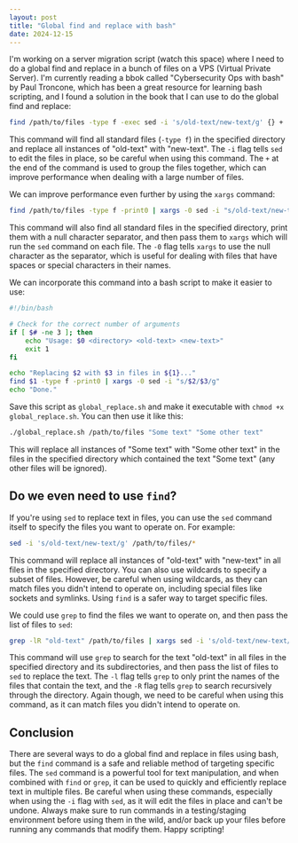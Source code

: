```yaml
---
layout: post
title: "Global find and replace with bash"
date: 2024-12-15
---
```


I'm working on a server migration script (watch this space) where I need to do a global find and replace in a bunch of files on a VPS (Virtual Private Server). I'm currently reading a bbok called "Cybersecurity Ops with bash" by Paul Troncone, which has been a great resource for learning bash scripting, and I found a solution in the book that I can use to do the global find and replace:

```bash
find /path/to/files -type f -exec sed -i 's/old-text/new-text/g' {} +
```

This command will find all standard files (`-type f`) in the specified directory and replace all instances of "old-text" with "new-text". The `-i` flag tells `sed` to edit the files in place, so be careful when using this command. The `+` at the end of the command is used to group the files together, which can improve performance when dealing with a large number of files.

We can improve performance even further by using the `xargs` command:

```bash
find /path/to/files -type f -print0 | xargs -0 sed -i "s/old-text/new-text/g"
```

This command will also find all standard files in the specified directory, print them with a null character separator, and then pass them to `xargs` which will run the `sed` command on each file. The `-0` flag tells `xargs` to use the null character as the separator, which is useful for dealing with files that have spaces or special characters in their names.

We can incorporate this command into a bash script to make it easier to use:

```bash
#!/bin/bash

# Check for the correct number of arguments
if [ $# -ne 3 ]; then
    echo "Usage: $0 <directory> <old-text> <new-text>"
    exit 1
fi

echo "Replacing $2 with $3 in files in ${1}..."
find $1 -type f -print0 | xargs -0 sed -i "s/$2/$3/g"
echo "Done."
```

Save this script as `global_replace.sh` and make it executable with `chmod +x global_replace.sh`. You can then use it like this:

```bash
./global_replace.sh /path/to/files "Some text" "Some other text"
```

This will replace all instances of "Some text" with "Some other text" in the files in the specified directory which contained the text "Some text" (any other files will be ignored).

## Do we even need to use `find`?

If you're using `sed` to replace text in files, you can use the `sed` command itself to specify the files you want to operate on. For example:

```bash
sed -i 's/old-text/new-text/g' /path/to/files/*
```

This command will replace all instances of "old-text" with "new-text" in all files in the specified directory. You can also use wildcards to specify a subset of files. However, be careful when using wildcards, as they can match files you didn't intend to operate on, including special files like sockets and symlinks. Using `find` is a safer way to target specific files.

We could use `grep` to find the files we want to operate on, and then pass the list of files to `sed`:

```bash
grep -lR "old-text" /path/to/files | xargs sed -i 's/old-text/new-text/g'
```

This command will use `grep` to search for the text "old-text" in all files in the specified directory and its subdirectories, and then pass the list of files to `sed` to replace the text. The `-l` flag tells `grep` to only print the names of the files that contain the text, and the `-R` flag tells `grep` to search recursively through the directory. Again though, we need to be careful when using this command, as it can match files you didn't intend to operate on.

## Conclusion

There are several ways to do a global find and replace in files using bash, but the `find` command is a safe and reliable method of targeting specific files. The `sed` command is a powerful tool for text manipulation, and when combined with `find` or `grep`, it can be used to quickly and efficiently replace text in multiple files. Be careful when using these commands, especially when using the `-i` flag with `sed`, as it will edit the files in place and can't be undone. Always make sure to run commands in a testing/staging environment before using them in the wild, and/or back up your files before running any commands that modify them. Happy scripting!
